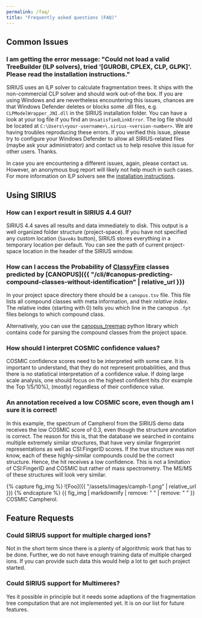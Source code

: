```yaml
---
permalink: /faq/
title: "Frequently asked questions (FAQ)"
---
```



## Common Issues
### I am getting the error message: "Could not load a valid TreeBuilder (ILP solvers), tried '[GUROBI, CPLEX, CLP, GLPK]'. Please read the installation instructions."
SIRIUS uses an ILP solver to calculate fragmentation trees. It ships with the non-commercial CLP solver and should work out-of-the box. If you are using Windows and are nevertheless encountering this issues, chances are that Windows Defender deletes or blocks some .dll files, e.g. `CLPModelWrapper_JNI.dll` in the SIRIUS installation folder. 
You can have a look at your log file if you find an `UnsatisfiedLinkError`. The log file should be located at `C:\Users\<your-username>\.sirius-<version-number>`.
We are having troubles reproducing these errors. If you verified this issue, please try to configure your Windows Defender to allow all SIRIUS-related files (maybe ask your administrator) and contact us to help resolve this issue for other users. Thanks.

In case you are encountering a different issues, again, please contact us. However, an anonymous bug report will likely not help much in such cases.
For more information on ILP solvers see the [installation instructions](installation.md#Installing-Gurobi-and/or-CPLEX).

## Using SIRIUS

### How can I export result in SIRIUS 4.4 GUI?
SIRIUS 4.4 saves all results and data immediately to disk. This output is a well organized folder structure (project-space). 
If you have not specified any custom location (`SaveAs` button), SIRIUS stores everything in a temporary location per default. 
You can see the path of current project-space location in the header of the SIRIUS window.

### How can I access the Probability of [ClassyFire](http://classyfire.wishartlab.com/) classes predicted by [CANOPUS]({{ "/cli/#canopus-predicting-compound-classes-without-identification" | relative_url }})
In your project space directory there should be a `canopus.tsv` file. 
This file lists all compound classes with meta information, and their *relative index*. 
The relative index (starting with 0) tells you which line in the canopus `.fpt` files belongs to which compound class.

Alternatively, you can use the [canopus_treemap](https://github.com/kaibioinfo/canopus_treemap) python library 
which contains code for parsing the compound classes from the project space.

### How should I interpret COSMIC confidence values?
COSMIC confidence scores need to be interpreted with some care. It is important to understand, that they do not represent probabilities, and thus there is no statistical interpretation of a confidence value. If doing large scale analysis, one should focus on the highest confident hits (for example the Top 1/5/10%), (mostly) regardless of their confidence value. 

### An annotation received a low COSMIC score, even though am I sure it is correct!
In this example, the spectrum of Campherol from the SIRIUS demo data receives the low COSMIC score of 0.3, even though the structure annotation is correct. The reason for this is, that the database we searched in contains multiple extremely similar structures, that have very similar fingerprint representations as well as CSI:FingerID scores. If the true structure was not know, each of these highly-similar compounds could be the correct structure. Hence, the hit receives a low confidence. This is not a limitation of CSI:FingerID and COSMIC but rather of mass spectrometry. The MS/MS of these structures will look very similar.

{% capture fig_img %} ![Foo]({{ "/assets/images/camph-1.png" | relative_url }}) {% endcapture %}
{{ fig_img | markdownify | remove: "
" | remove: "
" }} COSMIC Campherol. 

## Feature Requests
### Could SIRIUS support for multiple charged ions?
Not in the short term since there is a plenty of algorithmic work that has to be done. 
Further, we do not have enough training data of multiple charged ions. If you can provide such data this would help a lot to get such project started.

### Could SIRIUS support for Multimeres?
Yes it possible in principle but it needs some adaptions of the fragmentation tree computation that are not implemented yet.
It is on our list for future features.
